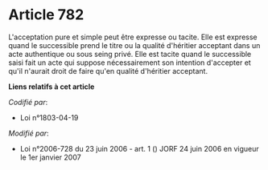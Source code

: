 # Article 782

L'acceptation pure et simple peut être expresse ou tacite. Elle est expresse quand le successible prend le titre ou la
qualité d'héritier acceptant dans un acte authentique ou sous seing privé. Elle est tacite quand le successible saisi fait un
acte qui suppose nécessairement son intention d'accepter et qu'il n'aurait droit de faire qu'en qualité d'héritier acceptant.

**Liens relatifs à cet article**

_Codifié par_:

  - Loi n°1803-04-19

_Modifié par_:

  - Loi n°2006-728 du 23 juin 2006 - art. 1 () JORF 24 juin 2006 en vigueur le 1er janvier 2007
